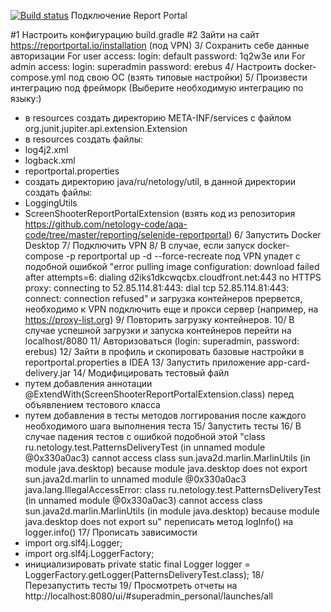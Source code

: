 [![Build status](https://ci.appveyor.com/api/projects/status/h3hmpgpf551q772g/branch/master?svg=true)](https://ci.appveyor.com/project/nickolichev/patterns/branch/master)
Подключение Report Portal

#1 Настроить конфигурацию build.gradle
#2 Зайти на сайт https://reportportal.io/installation (под VPN)
3/ Сохранить себе данные авторизации 
For user access: login: default password: 1q2w3e или For admin access: login: superadmin password: erebus
4/ Настроить docker-compose.yml под свою ОС (взять типовые настройки)
5/ Произвести интеграцию под фрейморк (Выберите необходимую интеграцию по языку:)
- в resources создать директорию META-INF/services с файлом org.junit.jupiter.api.extension.Extension
- в resources создать файлы:
- log4j2.xml
- logback.xml
- reportportal.properties
- создать директорию java/ru/netology/util, в данной директории создать файлы:
- LoggingUtils 
- ScreenShooterReportPortalExtension
(взять код из репозитория https://github.com/netology-code/aqa-code/tree/master/reporting/selenide-reportportal)
6/ Запустить Docker Desktop
7/ Подключить VPN
8/ В случае, если запуск docker-compose -p reportportal up -d --force-recreate под VPN упадет с подобной ошибкой 
"error pulling image configuration: download failed after attempts=6: dialing d2iks1dkcwqcbx.cloudfront.net:443 no HTTPS proxy: connecting to 52.85.114.81:443: dial tcp 52.85.114.81:443: connect: connection refused" и загрузка контейнеров прервется, необходимо к VPN подключить еще и прокси сервер (например, на https://proxy-list.org) 
9/ Повторить загрузку контейнеров. 
10/ В случае успешной загрузки и запуска контейнеров перейти на localhost/8080
11/ Авторизоваться (login: superadmin, password: erebus)
12/ Зайти в профиль и скопировать базовые настройки в reportportal.properties в IDEA
13/ Запустить приложение app-card-delivery.jar
14/ Модифицировать тестовый файл 
- путем добавления аннотации @ExtendWith(ScreenShooterReportPortalExtension.class) перед объявлением тестового класса
- путем добавления в тесты методов логгирования после каждого необходимого шага выполнения теста
15/ Запустить тесты
16/ В случае падения тестов с ошибкой подобной этой 
"class ru.netology.test.PatternsDeliveryTest (in unnamed module @0x330a0ac3) cannot access class sun.java2d.marlin.MarlinUtils (in module java.desktop) because module java.desktop does not export sun.java2d.marlin to unnamed module @0x330a0ac3
java.lang.IllegalAccessError: class ru.netology.test.PatternsDeliveryTest (in unnamed module @0x330a0ac3) cannot access class sun.java2d.marlin.MarlinUtils (in module java.desktop) because module java.desktop does not export su"
переписать метод logInfo() на logger.info()
17/ Прописать зависимости 
- import org.slf4j.Logger;
- import org.slf4j.LoggerFactory;
- инициализировать private static final Logger logger = LoggerFactory.getLogger(PatternsDeliveryTest.class);
18/ Перезапустить тесты
19/ Просмотреть отчеты на http://localhost:8080/ui/#superadmin_personal/launches/all
